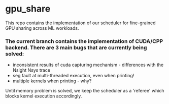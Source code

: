 # gpu_share

This repo contains the implementation of our scheduler for fine-grained GPU sharing across ML workloads.

### The current branch contains the implementation of CUDA/CPP backend. There are 3 main bugs that are currently being solved:
* inconsistent results of cuda capturing mechanism - differences with the Nsight Nsys trace
* seg fault at multi-threaded execution, even when printing!
* multiple kernels when printing - why?

Until memory problem is solved, we keep the scheduler as a 'referee' which blocks kernel execution accordingly.
